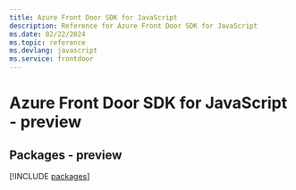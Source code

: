 ```yaml
---
title: Azure Front Door SDK for JavaScript
description: Reference for Azure Front Door SDK for JavaScript
ms.date: 02/22/2024
ms.topic: reference
ms.devlang: javascript
ms.service: frontdoor
---
```

# Azure Front Door SDK for JavaScript - preview
## Packages - preview
[!INCLUDE [packages](front-door-index.md)]